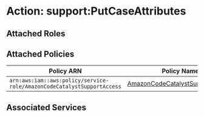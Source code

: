 # Action: support:PutCaseAttributes

## Attached Roles

## Attached Policies

| Policy ARN | Policy Name |
|------------|-------------|
| `arn:aws:iam::aws:policy/service-role/AmazonCodeCatalystSupportAccess` | [AmazonCodeCatalystSupportAccess](../policies.md#amazoncodecatalystsupportaccess) |

## Associated Services

